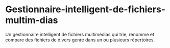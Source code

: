 # Gestionnaire-intelligent-de-fichiers-multim-dias
Un gestionnaire intelligent de fichiers multimédias qui trie, renomme et compare des fichiers de divers genre dans un ou plusieurs répertoires.
